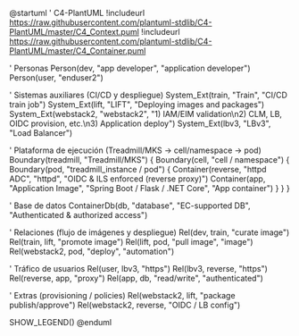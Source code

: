 @startuml
' C4-PlantUML
!includeurl https://raw.githubusercontent.com/plantuml-stdlib/C4-PlantUML/master/C4_Context.puml
!includeurl https://raw.githubusercontent.com/plantuml-stdlib/C4-PlantUML/master/C4_Container.puml

' Personas
Person(dev, "app developer", "application developer")
Person(user, "enduser2")

' Sistemas auxiliares (CI/CD y despliegue)
System_Ext(train, "Train", "CI/CD train job")
System_Ext(lift, "LIFT", "Deploying images and packages")
System_Ext(webstack2, "webstack2", "1) IAM/EIM validation\n2) CLM, LB, OIDC provision, etc.\n3) Application deploy")
System_Ext(lbv3, "LBv3", "Load Balancer")

' Plataforma de ejecución (Treadmill/MKS -> cell/namespace -> pod)
Boundary(treadmill, "Treadmill/MKS") {
  Boundary(cell, "cell / namespace") {
    Boundary(pod, "treadmill_instance / pod") {
      Container(reverse, "httpd ADC", "httpd", "OIDC & ILS enforced (reverse proxy)")
      Container(app, "Application Image", "Spring Boot / Flask / .NET Core", "App container")
    }
  }
}

' Base de datos
ContainerDb(db, "database", "EC-supported DB", "Authenticated & authorized access")

' Relaciones (flujo de imágenes y despliegue)
Rel(dev, train, "curate image")
Rel(train, lift, "promote image")
Rel(lift, pod, "pull image", "image")
Rel(webstack2, pod, "deploy", "automation")

' Tráfico de usuarios
Rel(user, lbv3, "https")
Rel(lbv3, reverse, "https")
Rel(reverse, app, "proxy")
Rel(app, db, "read/write", "authenticated")

' Extras (provisioning / policies)
Rel(webstack2, lift, "package publish/approve")
Rel(webstack2, reverse, "OIDC / LB config")

SHOW_LEGEND()
@enduml
